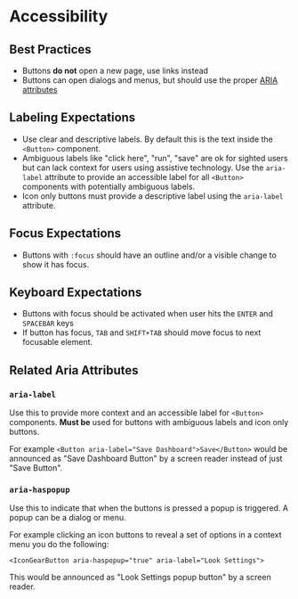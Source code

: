 # Accessibility

## Best Practices
- Buttons **do not** open a new page, use links instead
- Buttons can open dialogs and menus, but should use the proper [ARIA attributes](#related-aria-attributes)

## Labeling Expectations
- Use clear and descriptive labels. By default this is the text inside the `<Button>` component.
- Ambiguous labels like "click here", "run", "save" are ok for sighted users but can lack context for users using assistive technology. Use the `aria-label` attribute to provide an accessible label for all `<Button>` components with potentially ambiguous labels.
- Icon only buttons must provide a descriptive label using the `aria-label` attribute.

## Focus Expectations

- Buttons with `:focus` should have an outline and/or a visible change to show it has focus.

## Keyboard Expectations

- Buttons with focus should be activated when user hits the `ENTER` and `SPACEBAR` keys
- If button has focus, `TAB` and `SHIFT+TAB` should move focus to next focusable element.

## Related Aria Attributes

### `aria-label`
Use this to provide more context and an accessible label for `<Button>` components. **Must be** used for buttons with ambiguous labels and icon only buttons.

For example `<Button aria-label="Save Dashboard">Save</Button>` would be announced as "Save Dashboard Button" by a screen reader instead of just "Save Button".

### `aria-haspopup`
Use this to indicate that when the buttons is pressed a popup is triggered. A popup can be a dialog or menu.

For example clicking an icon buttons to reveal a set of options in a context menu you do the following:

```
<IconGearButton aria-haspopup="true" aria-label="Look Settings">
```
This would be announced as "Look Settings popup button" by a screen reader.




